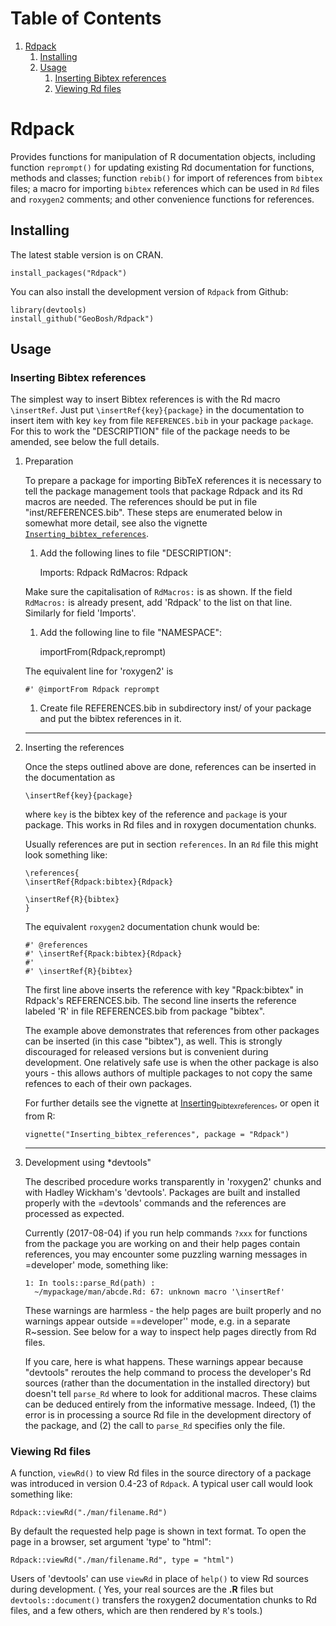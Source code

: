 
# Table of Contents

1.  [Rdpack](#orgcc3f954)
    1.  [Installing](#org650a5d8)
    2.  [Usage](#org983cfc0)
        1.  [Inserting Bibtex references](#org9be7a46)
        2.  [Viewing Rd files](#org9bd2413)


<a id="orgcc3f954"></a>

# Rdpack

Provides functions for manipulation of R documentation objects, including
function `reprompt()` for updating existing Rd documentation for functions,
methods and classes; function `rebib()` for import of references from `bibtex`
files; a macro for importing `bibtex` references which can be used in `Rd` files
and `roxygen2` comments; and other convenience functions for references.


<a id="org650a5d8"></a>

## Installing

The latest stable version is on CRAN. 

    install_packages("Rdpack")

You can also install the development version of `Rdpack` from Github:

    library(devtools)
    install_github("GeoBosh/Rdpack")


<a id="org983cfc0"></a>

## Usage


<a id="org9be7a46"></a>

### Inserting Bibtex references

The simplest way to insert Bibtex references is with the Rd macro `\insertRef`.
Just put `\insertRef{key}{package}` in the documentation to insert item with key
`key`  from file `REFERENCES.bib` in your package `package`. For this to work
the "DESCRIPTION" file of the package needs to be amended, see below the full
details. 

1.  Preparation

    To prepare a package for importing BibTeX references it is necessary to tell the
    package management tools that package Rdpack and its Rd macros are
    needed. The references should be put in file "inst/REFERENCES.bib".
    These steps are enumerated below in somewhat more detail, 
    see also the vignette
    [`Inserting_bibtex_references`](https://cran.r-project.org/package=Rdpack).
    
    1.  Add the following lines to  file "DESCRIPTION":
    
        Imports: Rdpack
        RdMacros: Rdpack
    
    Make sure the capitalisation of `RdMacros:` is as shown. If the field
    `RdMacros:` is already present, add 'Rdpack' to the list on that line. Similarly
    for field 'Imports'.
    
    1.  Add the following line to file "NAMESPACE":
    
        importFrom(Rdpack,reprompt)
    
    The equivalent line for 'roxygen2' is 
    
        #' @importFrom Rdpack reprompt
    
    1.  Create file REFERENCES.bib in  subdirectory inst/ of your package
        and put the bibtex references in it.
    
    ---

2.  Inserting the references

    Once the steps outlined above are done, references can be
    inserted in the documentation as 
    
        \insertRef{key}{package}
    
    where `key` is the bibtex key of the reference and `package` is your package.
    This works in Rd files and in roxygen documentation chunks. 
    
    Usually references are put in section `references`. In an `Rd` file this might look
    something like:
    
        \references{
        \insertRef{Rdpack:bibtex}{Rdpack}
        
        \insertRef{R}{bibtex}
        }
    
    The equivalent `roxygen2` documentation chunk would be:
    
        #' @references
        #' \insertRef{Rpack:bibtex}{Rdpack}
        #'
        #' \insertRef{R}{bibtex}
    
    The first line above inserts the reference with key "Rpack:bibtex" in Rdpack's
    REFERENCES.bib. The second line inserts the reference labeled 'R' in file
    REFERENCES.bib from package "bibtex". 
    
    The example above demonstrates that references from other packages can be
    inserted (in this case "bibtex"), as well. This is strongly discouraged for released
    versions but is convenient during development. One relatively safe use is when the
    other package is also yours - this allows authors of multiple packages to not
    copy the same refences to each of their own packages. 
    
    For further details see the vignette at
    [Inserting<sub>bibtex</sub><sub>references</sub>](<https://cran.r-project.org/package=Rdpack>),
    or open it from R:
    
        vignette("Inserting_bibtex_references", package = "Rdpack")
    
    ---

3.  Development using \*devtools"

    The described procedure works transparently in 'roxygen2' chunks and with Hadley
    Wickham's 'devtools'.  Packages are built and installed properly with the
    =devtools' commands and the references are processed as expected.
    
    Currently (2017-08-04) if you run help commands `?xxx` for functions from
    the package you are working on and their help pages contain references, you may
    encounter some puzzling warning messages in =developer' mode, something like:
    
        1: In tools::parse_Rd(path) :
          ~/mypackage/man/abcde.Rd: 67: unknown macro '\insertRef'
    
    These warnings are harmless - the help pages are built properly and no warnings
    appear outside ==developer'' mode, e.g. in a separate R~session. See below for a
    way to inspect help pages directly from Rd files.
    
    If you care, here is what happens.  These warnings appear because "devtools"
    reroutes the help command to process the developer's Rd sources (rather than the
    documentation in the installed directory) but doesn't tell `parse_Rd` where to
    look for additional macros. These claims can be deduced entirely from the
    informative message. Indeed, (1) the error is in processing a source Rd file in
    the development directory of the package, and (2) the call to `parse_Rd`
    specifies only the file.


<a id="org9bd2413"></a>

### Viewing Rd files

A function, `viewRd()` to view Rd files in the source directory of a package was
introduced in version 0.4-23 of `Rdpack`. A typical user call would look something like:

    Rdpack::viewRd("./man/filename.Rd")

By default the requested help page is shown in text format. To open the page in a browser,
set argument 'type' to "html":

    Rdpack::viewRd("./man/filename.Rd", type = "html")

Users of 'devtools' can use `viewRd` in place of `help()` to view Rd sources
during development. ( Yes, your real sources are the ****.R**** files but
`devtools::document()` transfers the roxygen2 documentation chunks to Rd files,
and a few others, which are then rendered by `R`'s tools.)

